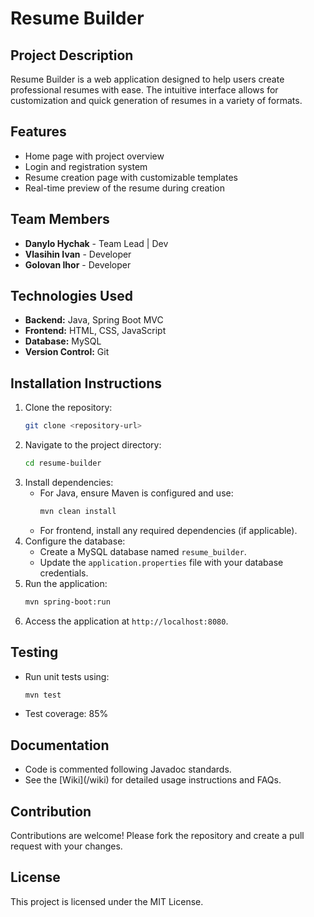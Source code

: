# Resume Builder

## Project Description
Resume Builder is a web application designed to help users create professional resumes with ease. The intuitive interface allows for customization and quick generation of resumes in a variety of formats.

## Features
- Home page with project overview
- Login and registration system
- Resume creation page with customizable templates
- Real-time preview of the resume during creation

## Team Members
- **Danylo Hychak** - Team Lead | Dev
- **Vlasihin Ivan** - Developer
- **Golovan Ihor** - Developer

## Technologies Used
- **Backend:** Java, Spring Boot MVC
- **Frontend:** HTML, CSS, JavaScript
- **Database:** MySQL
- **Version Control:** Git

## Installation Instructions
1. Clone the repository:
   ```bash
   git clone <repository-url>
   ```
2. Navigate to the project directory:
   ```bash
   cd resume-builder
   ```
3. Install dependencies:
   - For Java, ensure Maven is configured and use:
     ```bash
     mvn clean install
     ```
   - For frontend, install any required dependencies (if applicable).
4. Configure the database:
   - Create a MySQL database named `resume_builder`.
   - Update the `application.properties` file with your database credentials.
5. Run the application:
   ```bash
   mvn spring-boot:run
   ```
6. Access the application at `http://localhost:8080`.

## Testing
- Run unit tests using:
  ```bash
  mvn test
  ```
- Test coverage: 85%

## Documentation
- Code is commented following Javadoc standards.
- See the [Wiki](<repository-url>/wiki) for detailed usage instructions and FAQs.

## Contribution
Contributions are welcome! Please fork the repository and create a pull request with your changes.

## License
This project is licensed under the MIT License.
